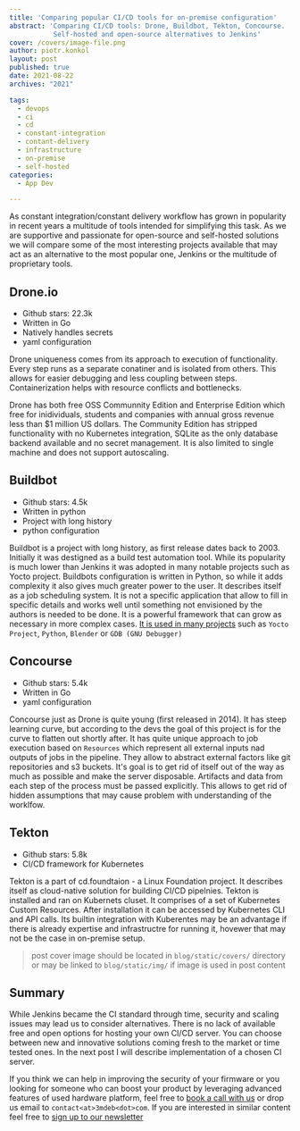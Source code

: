 ```yaml
---
title: 'Comparing popular CI/CD tools for on-premise configuration'
abstract: 'Comparing CI/CD tools: Drone, Buildbot, Tekton, Concourse.
           Self-hosted and open-source alternatives to Jenkins'
cover: /covers/image-file.png
author: piotr.konkol
layout: post
published: true
date: 2021-08-22
archives: "2021"

tags:
  - devops
  - ci
  - cd
  - constant-integration
  - contant-delivery
  - infrastructure
  - on-premise
  - self-hosted
categories:
  - App Dev

---
```


As constant integration/constant delivery workflow has grown in popularity in
recent years a multitude of tools intended for simplifying this task. As we
are supportive and passionate for open-source and self-hosted solutions we
will compare some of the most interesting projects available that may act
as an alternative to the most popular one, Jenkins or the multitude of
proprietary tools.

## Drone.io

* Github stars: 22.3k
* Written in Go
* Natively handles secrets
* yaml configuration

Drone uniqueness comes from its approach to execution of functionality. Every
step runs as a separate conatiner and is isolated from others. This allows
for easier debugging and less coupling between steps. Containerization helps
with resource conflicts and bottlenecks.

Drone has both free OSS Communnity Edition and Enterprise Edition which free
for inidividuals, students and companies with annual gross revenue less than $1
million US dollars. The Community Edition has stripped functionality with no
Kubernetes integration, SQLite as the only database backend available and no
secret management. It is also limited to single machine and does not support
autoscaling.

## Buildbot

* Github stars: 4.5k
* Written in python
* Project with long history
* python configuration

Buildbot is a project with long history, as first release dates back to 2003.
Initially it was destigned as a build test automation tool.  While its
popularity is much lower than Jenkins it was adopted in many notable projects
such as Yocto project. Buildbots configuration is written in Python, so while
it adds complexity it also gives much greater power to the user. It describes
itself as a job scheduling system. It is not a specific application that
allow to fill in specific details and works well until something not envisioned
by the authors is needed to be done. It is a powerful framework that can grow
as necessary in more complex cases. 
[It is used in many projects](https://github.com/buildbot/buildbot/wiki/SuccessStories)
such as `Yocto Project`, `Python`, `Blender` or `GDB (GNU Debugger)`

## Concourse

* Github stars: 5.4k
* Written in Go
* yaml configuration

Concourse just as Drone is quite young (first released in 2014). It has steep
learning curve, but according to the devs the goal of this project is for the
curve to flatten out shortly after. It has quite unique approach to job
execution based on `Resources` which represent all external inputs nad outputs
of jobs in the pipeline. They allow to abstract external factors like git
repositories and s3 buckets. It's goal is to get rid of itself out of the
way as much as possible and make the server disposable. Artifacts and data
from each step of the process must be passed explicitly. This allows to
get rid of hidden assumptions that may cause problem with understanding
of the worklfow.

## Tekton

* Github stars: 5.8k
* CI/CD framework for Kubernetes

Tekton is a part of cd.foundtaion - a Linux Foundation project. It describes
itself as cloud-native solution for building CI/CD pipelnies. Tekton is
installed and ran on Kubernets cluset. It comprises of a set of Kubernetes
Custom Resources. After installation it can be accessed by Kubernetes CLI
and API calls. Its builtin integration with Kuberentes may be an advantage
if there is already expertise and infrastructre for running it, hovewer
that may not be the case in on-premise setup.

> post cover image should be located in `blog/static/covers/` directory or may be
  linked to `blog/static/img/` if image is used in post content

## Summary

While Jenkins became the CI standard through time, security and scaling issues
may lead us to consider alternatives.  There is no lack of available free and
open options for hosting your own CI/CD server. You can choose between new and
innovative solutions coming fresh to the market or time tested ones. In the
next post I will describe implementation of a chosen CI server.

If you think we can help in improving the security of your firmware or you
looking for someone who can boost your product by leveraging advanced features
of used hardware platform, feel free to [book a call with us](https://calendly.com/3mdeb/consulting-remote-meeting)
or drop us email to `contact<at>3mdeb<dot>com`. If you are interested in similar
content feel free to [sign up to our newsletter](http://eepurl.com/doF8GX)
